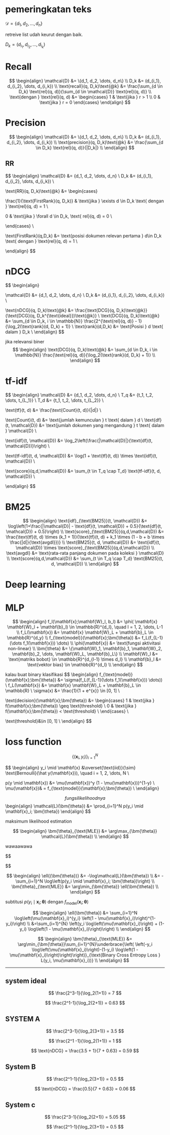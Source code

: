 # pemeringkatan teks
$\mathcal{D} = \{d_1, d_2, \dots, d_n\}$

retreive list 
udah keurut dengan baik.

$D_k = (d_{i_1}, d_{i_2}, \dots, d_{i_k})$

# Recall

$$
\begin{align}
\mathcal{D} &= \{d_1, d_2, \dots, d_n\} \\
D_k &= (d_{i_1}, d_{i_2}, \dots, d_{i_k}) \\
\text{recall}(q, D_k)\text{@k} &= \frac{\sum_{d \in D_k} \text{rel}(q, d)}{\sum_{d \in \mathcal{D}} \text{rel}(q, d)} \\
\text{dengan } \text{rel}(q, d) &= \begin{cases}
1 & \text{jika } r > 1 \\
0 & \text{jika } r = 0
\end{cases}
\end{align}
$$

# Precision
$$
\begin{align}
\mathcal{D} &= \{d_1, d_2, \dots, d_n\} \\
D_k &= (d_{i_1}, d_{i_2}, \dots, d_{i_k}) \\
\text{precision}(q, D_k)\text{@k} &= \frac{\sum_{d \in D_k} \text{rel}(q, d)}{|D_k|} \\
\end{align}
$$

## RR

$$
\begin{align}
\mathcal{D} &= \{d_1, d_2, \dots, d_n\} \\
D_k &= (d_{i_1}, d_{i_2}, \dots, d_{i_k}) \\

\text{RR}(q, D_k)\text{@k} &= \begin{cases}

\frac{1}{\text{FirstRank}(q, D_k)} & \text{jika } \exists d \in D_k \text{ dengan } \text{rel}(q, d) = 1 \\

0 & \text{jika } \forall d \in D_k, \text{ rel}(q, d) = 0 \\

\end{cases} \\


\text{FirstRank}(q,D_k) &= \text{posisi dokumen relevan pertama } d\in D_k \text{ dengan } \text{rel}(q, d) = 1 \\
 
\end{align}
$$

# nDCG
$$
\begin{align}

\mathcal{D} &= \{d_1, d_2, \dots, d_n\} \\
D_k &= (d_{i_1}, d_{i_2}, \dots, d_{i_k}) \\

\text{nDCG}(q, D_k)\text{@k} &= \frac{\text{DCG}(q, D_k)\text{@k}}{\text{DCG}(q, D_k^{\text{ideal}})\text{@k}} \\
\text{DCG}(q, D_k)\text{@k} &= \sum_{d \in D_k, i \in \mathbb{N}} \frac{2^{\text{rel}(q, d)} - 1}{\log_2(\text{rank}(d, D_k) + 1)} \\
\text{rank}(d,D_k) &= \text{Posisi } d \text{ dalam } D_k \\
\end{align}
$$


jika relevansi biner
$$
\begin{align}
\text{DCG}(q, D_k)\text{@k} &= \sum_{d \in D_k, i \in \mathbb{N}} \frac{\text{rel}(q, d)}{\log_2(\text{rank}(d, D_k) + 1)} \\
\end{align}
$$

# tf-idf
$$
\begin{align}
\mathcal{D} &= \{d_1, d_2, \dots, d_n\} \\
T_q &= \{t_1, t_2, \dots, t_{L_1}\} \\
T_d &= \{t_1, t_2, \dots, t_{L_2}\} \\

\text{tf}(t, d) &= \frac{\text{Count}(t, d)}{|d|} \\

\text{Count}(t, d) &= \text{jumlah kemunculan } t \text{ dalam } d \\
\text{df}(t, \mathcal{D}) &= \text{jumlah dokumen yang mengandung } t \text{ dalam } \mathcal{D} \\

\text{idf}(t, \mathcal{D}) &= \log_2\left(\frac{|\mathcal{D}|}{\text{df}(t, \mathcal{D})}\right) \\

\text{tf-idf}(t, d, \mathcal{D}) &= \log(1 + \text{tf}(t, d)) \times \text{idf}(t, \mathcal{D}) \\

\text{score}(q,d,\mathcal{D}) &= \sum_{t \in T_q \cap T_d} \text{tf-idf}(t, d, \mathcal{D}) \\

\end{align}
$$

# BM25

$$
\begin{align}
\text{idf}_{\text{BM25}}(t, \mathcal{D}) &= \log\left(1+\frac{|\mathcal{D}| - \text{df}(t, \mathcal{D}) + 0.5}{\text{df}(t, \mathcal{D}) + 0.5}\right) \\
\text{score}_{\text{BM25}}(q,d,\mathcal{D}) &= \frac{\text{tf}(t, d) \times (k_1 + 1)}{\text{tf}(t, d) + k_1 \times (1 - b + b \times \frac{|d|}{\text{avgdl}})} \\
\text{BM25}(t, d, \mathcal{D}) &= \text{idf}(t, \mathcal{D}) \times \text{score}_{\text{BM25}}(q,d,\mathcal{D}) \\
\text{avgdl} &= \text{rata-rata panjang dokumen pada koleksi } \mathcal{D} \\
\text{score}(q,d,\mathcal{D}) &= \sum_{t \in T_q \cap T_d} \text{BM25}(t, d, \mathcal{D}) \\
\end{align}
$$

# Deep learning
# MLP
$$
\begin{align}
f_l(\mathbf{x};\mathbf{W}_l, b_l) &= \phi( \mathbf{x} \mathbf{W}_l + \mathbf{b}_l) \in \mathbb{R}^{d_l}, \quad l = 1, 2, \dots, L-1 \\
f_L(\mathbf{x}) &= \mathbf{x} \mathbf{W}_L + \mathbf{b}_L \in \mathbb{R}^{d_y} \\
f_{\text{model}}(\mathbf{x};\bm{\theta}) &= f_L(f_{L-1}(\dots f_1(\mathbf{x})) \dots) \\
\phi(\mathbf{x}) &= \text{fungsi aktivitasi non-linear} \\
\bm{\theta} &= \{\mathbf{W}_1, \mathbf{b}_1, \mathbf{W}_2, \mathbf{b}_2, \dots, \mathbf{W}_L, \mathbf{b}_L\} \\
\mathbf{W}_l &= \text{matriks bobot}  \in \mathbb{R}^{d_{l-1} \times d_l} \\
\mathbf{b}_l &= \text{vektor bias} \in \mathbb{R}^{d_l} \\
\end{align}
$$

kalau buat binary klasifikasi
$$
\begin{align}
f_{\text{model}}(\mathbf{x};\bm{\theta}) &= \sigma(f_L(f_{L-1}(\dots f_1(\mathbf{x})) \dots)) \\
f_L(\mathbf{x}) &= \mathbf{x} \mathbf{W}_L + \mathbf{b}_L \in \mathbb{R} \\
\sigma(x) &= \frac{1}{1 + e^{x}} \in [0, 1] \\

\text{decision}(\mathbf{x};\bm{\theta}) &= \begin{cases}
1 & \text{jika } f(\mathbf{x};\bm{\theta}) \geq \text{threshold} \\
0 & \text{jika } f(\mathbf{x};\bm{\theta}) < \text{threshold} \\
\end{cases} \\

\text{threshold}&\in [0, 1] \\
\end{align}
$$

# loss function

$$
\{(\mathbf{x}_i, y_i)\}_{i=1}^N
$$

$$
\begin{align}
y_i \mid \mathbf{x} &\overset{\text{iid}}{\sim} \text{Bernoulli}(\hat y(\mathbf{x})), \quad i = 1, 2, \dots, N \\

p(y \mid \mathbf{x}) &= \mu(\mathbf{x})^y (1 - \mu(\mathbf{x}))^{1-y} \\
\mu(\mathbf{x})& = f_{\text{model}}(\mathbf{x};\bm{\theta}) \\
\end{align} 

$$
fungsi likelihoodnya
$$
\begin{align}
\mathcal{L}(\bm{\theta}) &= \prod_{i=1}^N p(y_i \mid \mathbf{x}_i; \bm{\theta})
\end{align}
$$

maksimum likelihood estimation


$$
\begin{align}
\bm{\theta}_{\text{MLE}} &= \arg\max_{\bm{\theta}} \mathcal{L}(\bm{\theta}) \\
\end{align}
$$

wawaawawa

$$



$$

$$
\begin{align}
\ell{(\bm{\theta})} &= -\log\mathcal{L}(\bm{\theta}) \\
&= -\sum_{i=1}^N \log\left(p(y_i \mid \mathbf{x}_i; \bm{\theta})\right) \\
\bm{\theta}_{\text{MLE}} &= \arg\min_{\bm{\theta}} \ell(\bm{\theta}) \\
\end{align} 
$$

subtitusi $p(y_i \mid \mathbf{x}_i; \bm{\theta})$ dengan $f_{\text{model}}(\mathbf{x}_i; \bm{\theta})$

$$
\begin{align}
\ell(\bm{\theta}) &= \sum_{i=1}^N \log\left(\mu(\mathbf{x}_i)^{y_i} \left(1 - \mu(\mathbf{x}_i)\right)^{1-y_i}\right) \\
&=\sum_{i=1}^{N} \left(y_i \log\left(\mu(\mathbf{x}_i)\right) + (1-y_i) \log\left(1 - \mu(\mathbf{x}_i)\right)\right) \\
\end{align}
$$

$$
\begin{align}
\bm{\theta}_{\text{MLE}} &= \arg\min_{\bm{\theta}}\sum_{i=1}^{N}\underbrace{\left( \left(-y_i \log\left(\mu(\mathbf{x}_i)\right)-(1-y_i) \log\left(1 - \mu(\mathbf{x}_i)\right)\right)\right)}_{\text{Binary Cross Entropy Loss } L(y_i, \mu(\mathbf{x}_i))} \\
\end{align}
$$

---

## system ideal

$$
\frac{2^3-1}{\log_2(1+1)} = 7
$$

$$
\frac{2^1-1}{\log_2(2+1)} = 0.63
$$

## SYSTEM A
 $$
 \frac{2^3-1}{\log_2(3+1)} = 3.5
 $$

 $$
\frac{2^1 -1}{\log_2(1+1)} = 1
 $$

 $$
    \text{nDCG} = \frac{3.5 + 1}{7 + 0.63} = 0.59
 $$


## System B

$$
\frac{2^1-1}{\log_2(3+1)} = 0.5
$$

$$
\text{nDCG} = \frac{0.5}{7 + 0.63} = 0.06
$$

## System c

$$
\frac{2^3-1}{\log_2(2+1)} = 5.05
$$

$$
\frac{2^1-1}{\log_2(3+1)} = 0.5
$$